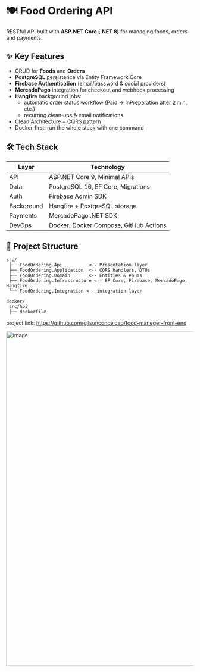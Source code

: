 # 🍽️ Food Ordering API

RESTful API built with **ASP.NET Core (.NET 8)** for managing foods, orders and payments.

## ✨ Key Features

- CRUD for **Foods** and **Orders**
- **PostgreSQL** persistence via Entity Framework Core
- **Firebase Authentication** (email/password & social providers)
- **MercadoPago** integration for checkout and webhook processing
- **Hangfire** background jobs:
  - automatic order status workflow (Paid → InPreparation after 2 min, etc.)
  - recurring clean‑ups & email notifications
- Clean Architecture + CQRS pattern
- Docker‑first: run the whole stack with one command

## 🛠️ Tech Stack

| Layer        | Technology                         |
|--------------|----------------------------------- |
| API          | ASP.NET Core 9, Minimal APIs       |
| Data         | PostgreSQL 16, EF Core, Migrations |
| Auth         | Firebase Admin SDK                 |
| Background   | Hangfire + PostgreSQL storage      |
| Payments     | MercadoPago .NET SDK               |
| DevOps       | Docker, Docker Compose, GitHub Actions |

## 📂 Project Structure

```text
src/
 ├── FoodOrdering.Api          <-- Presentation layer
 ├── FoodOrdering.Application  <-- CQRS handlers, DTOs
 ├── FoodOrdering.Domain       <-- Entities & enums
 ├── FoodOrdering.Infrastructure <-- EF Core, Firebase, MercadoPago, Hangfire
 └── FoodOrdering.Integration <-- integration layer

docker/
 src/Api
 ├── dockerfile

```
project link: https://github.com/gilsonconceicao/food-maneger-front-end

<img width="1614" height="901" alt="image" src="https://github.com/user-attachments/assets/9d3318de-9b66-4163-835e-07c3cce1fe4e" />

